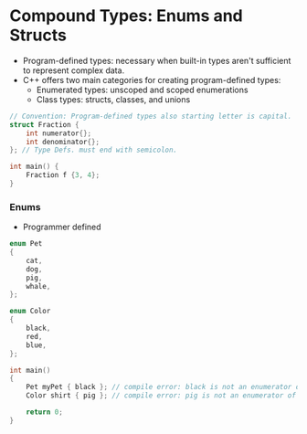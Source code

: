 # Compound Types: Enums and Structs
- Program-defined types: necessary when built-in types aren't sufficient to represent complex data.
- C++ offers two main categories for creating program-defined types:
    - Enumerated types: unscoped and scoped enumerations
    - Class types: structs, classes, and unions
```cpp
// Convention: Program-defined types also starting letter is capital.
struct Fraction {
    int numerator{};
    int denominator{};
}; // Type Defs. must end with semicolon.

int main() {
    Fraction f {3, 4};
}
```

### Enums
- Programmer defined
```cpp
enum Pet
{
    cat,
    dog,
    pig,
    whale,
};

enum Color
{
    black,
    red,
    blue,
};

int main()
{
    Pet myPet { black }; // compile error: black is not an enumerator of Pet
    Color shirt { pig }; // compile error: pig is not an enumerator of Color

    return 0;
}
```
